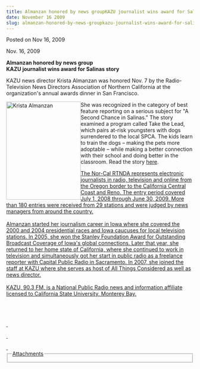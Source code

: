 ```yaml
---
title: Almanzan honored by news groupKAZU journalist wins award for Salinas story
date: November 16 2009
slug: almanzan-honored-by-news-groupkazu-journalist-wins-award-for-salinas-story
---
```


 



<span class="date">Posted on Nov 16, 2009    </span>
<p>Nov. 16, 2009</p>
<strong>Almanzan honored by news
group</strong><strong><em><br/></em>KAZU journalist wins award for
Salinas story<em><br/></em></strong>
<p>KAZU news director Krista Almanzan was honored Nov. 7 by the
Radio-Television News Directors Association of Northern California
at the organization&apos;s annual awards dinner in San Francisco.</p>
<p><img alt="Krista Almanzan" height="263" src="https://news.csumb.edu/sites/default/files/65/igx_migrate/images/Krista_Almanzan.jpg" style="float:left" width="200">She was recognized in the category
of best feature reporting on a serious subject for &quot;A Second Chance
in Salinas.&quot; The story examined a program called Take the Lead,
which pairs at-risk youngsters with dogs surrendered to the local
SPCA. The kids learn to train the dogs &#x2013; making the pets more
adoptable &#x2013; while making a better connection with their school and
doing better in the classroom. Read the story <a href="https://www.publicbroadcasting.net/kazu/news.newsmain/article/0/0/1511786/news/A.Second.Chance.in.Salinas" rel="nofollow">here</a>.</img></p>
<p><a href="https://www.publicbroadcasting.net/kazu/news.newsmain/article/0/0/1511786/news/A.Second.Chance.in.Salinas" rel="nofollow"/></p>
<p>The Nor-Cal RTNDA represents electronic journalists in radio,
television and online from the Oregon border to the California
Central Coast and Reno. The entry period covered July 1, 2008
through June 30, 2009. More than 180 entries were received from 29
stations and were judged by news managers from around the
country.<br>
<br>
Almanzan started her journalism career in Iowa where she covered
the 2000 and 2004 presidential races and Iowa caucuses for local
television stations. In 2005, she won the Stanley Foundation Award
for Outstanding Broadcast Coverage of Iowa&apos;s global connections.
Later that year, she returned to her home state of California,
where she continued to work in television and simultaneously got
her start in public radio as a freelance reporter with Capital
Public Radio in Sacramento. In 2007, she joined the staff at KAZU
where she serves as host of All Things Considered as well as news
director.<br>
<br>
KAZU, 90.3 FM, is a National Public Radio news and information
affiliate licensed to California State University, Monterey
Bay.</br></br></br></br></p>
<p>&#xA0;</p>
<p>&#xA0;</p>
<em>&#xA0;</em>
<fieldset class="fieldgroup group-attachments">
<legend>Attachments</legend>
<div class="field field-type-emvideo field-field-attach-video">
<div class="field-items">
<div class="field-item odd">
<div class="emvideo emvideo-video emvideo-"/>
</div>
</div>
</div>
</fieldset>





```
